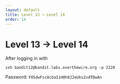 ```yaml
---
layout: default
title: Level 13 → Level 14
order: 14
---
```


# Level 13 → Level 14
After logging in with 

`ssh bandit12@bandit.labs.overthewire.org -p 2220`

Password: `FO5dwFsc0cbaIiH0h8J2eUks2vdTDwAn`

